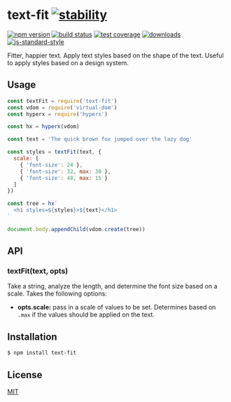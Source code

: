 # text-fit [![stability][0]][1]
[![npm version][2]][3] [![build status][4]][5] [![test coverage][6]][7]
[![downloads][8]][9] [![js-standard-style][10]][11]

Fitter, happier text. Apply text styles based on the shape of the text. Useful
to apply styles based on a design system.

## Usage
```js
const textFit = require('text-fit')
const vdom = require('virtual-dom')
const hyperx = require('hyperx')

const hx = hyperx(vdom)

const text = 'The quick brown fox jumped over the lazy dog'

const styles = textFit(text, {
  scale: [
    { 'font-size': 24 },
    { 'font-size': 32, max: 30 },
    { 'font-size': 48, max: 15 }
  ]
})

const tree = hx`
  <h1 styles=${styles}>${text}</h1>
`

document.body.appendChild(vdom.create(tree))
```

## API
### textFit(text, opts)
Take a string, analyze the length, and determine the font size based on a
scale. Takes the following options:
- __opts.scale:__ pass in a scale of values to be set. Determines based on
  `.max` if the values should be applied on the text.

## Installation
```sh
$ npm install text-fit
```

## License
[MIT](https://tldrlegal.com/license/mit-license)

[0]: https://img.shields.io/badge/stability-experimental-orange.svg?style=flat-square
[1]: https://nodejs.org/api/documentation.html#documentation_stability_index
[2]: https://img.shields.io/npm/v/text-fit.svg?style=flat-square
[3]: https://npmjs.org/package/text-fit
[4]: https://img.shields.io/travis/yoshuawuyts/text-fit/master.svg?style=flat-square
[5]: https://travis-ci.org/yoshuawuyts/text-fit
[6]: https://img.shields.io/codecov/c/github/yoshuawuyts/text-fit/master.svg?style=flat-square
[7]: https://codecov.io/github/yoshuawuyts/text-fit
[8]: http://img.shields.io/npm/dm/text-fit.svg?style=flat-square
[9]: https://npmjs.org/package/text-fit
[10]: https://img.shields.io/badge/code%20style-standard-brightgreen.svg?style=flat-square
[11]: https://github.com/feross/standard
